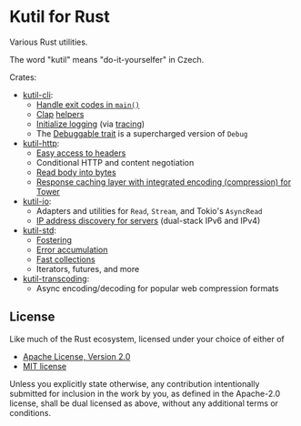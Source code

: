 Kutil for Rust
==============

Various Rust utilities.

The word "kutil" means "do-it-yourselfer" in Czech.

Crates:

* [kutil-cli](https://docs.rs/kutil-cli):
  * [Handle exit codes in `main()`](https://docs.rs/kutil-cli/latest/kutil_cli/run/index.html)
  * [Clap](https://github.com/clap-rs/clap)
    [helpers](https://docs.rs/kutil-cli/latest/kutil_cli/clap/index.html)
  * [Initialize logging](https://docs.rs/kutil-cli/latest/kutil_cli/debug/index.html)
    (via [tracing](https://github.com/tokio-rs/tracing))
  * The [Debuggable trait](https://docs.rs/kutil-cli/latest/kutil_cli/debug/index.html) is a supercharged version of `Debug`
* [kutil-http](https://docs.rs/kutil-http):
  * [Easy access to headers](https://docs.rs/kutil-http/latest/kutil_http/trait.HeaderValues.html)
  * Conditional HTTP and content negotiation
  * [Read body into bytes](https://docs.rs/kutil-http/latest/kutil_http/trait.ReadBodyIntoBytes.html)
  * [Response caching layer with integrated encoding (compression) for Tower](https://docs.rs/kutil-http/latest/kutil_http/tower/caching/struct.CachingLayer.html)
* [kutil-io](https://docs.rs/kutil-io):
  * Adapters and utilities for `Read`, `Stream`, and Tokio's `AsyncRead`
  * [IP address discovery for servers](https://docs.rs/kutil-io/latest/kutil_io/network/ip/index.html) (dual-stack IPv6 and IPv4)
* [kutil-std](https://docs.rs/kutil-std):
  * [Fostering](https://docs.rs/kutil-std/latest/kutil_std/foster/index.html)
  * [Error accumulation](https://docs.rs/kutil-std/latest/kutil_std/errors/index.html)
  * [Fast collections](https://docs.rs/kutil-std/latest/kutil_std/collections/index.html)
  * Iterators, futures, and more
* [kutil-transcoding](https://docs.rs/kutil-transcoding):
  * Async encoding/decoding for popular web compression formats

License
-------

Like much of the Rust ecosystem, licensed under your choice of either of

* [Apache License, Version 2.0](https://github.com/tliron/rust-kutil/blob/main/LICENSE-APACHE)
* [MIT license](https://github.com/tliron/rust-kutil/blob/main/LICENSE-MIT)

Unless you explicitly state otherwise, any contribution intentionally submitted for inclusion in the work by you, as defined in the Apache-2.0 license, shall be dual licensed as above, without any additional terms or conditions.
